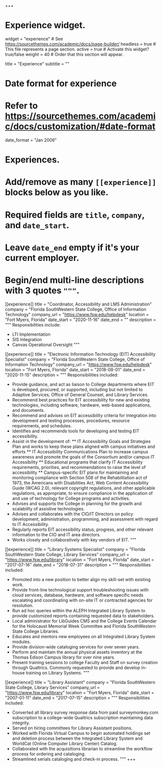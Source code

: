 +++
# Experience widget.
widget = "experience"  # See https://sourcethemes.com/academic/docs/page-builder/
headless = true  # This file represents a page section.
active = true  # Activate this widget? true/false
weight = 40  # Order that this section will appear.

title = "Experience"
subtitle = ""

# Date format for experience
#   Refer to https://sourcethemes.com/academic/docs/customization/#date-format
date_format = "Jan 2006"

# Experiences.
#   Add/remove as many `[[experience]]` blocks below as you like.
#   Required fields are `title`, `company`, and `date_start`.
#   Leave `date_end` empty if it's your current employer.
#   Begin/end multi-line descriptions with 3 quotes `"""`.
[[experience]]
  title = "Coordinator, Accessibility and LMS Administration"
  company = "Florida SouthWestern State College, Office of Information Technology"
  company_url = "https://www.fsw.edu/helpdesk"
  location = "Fort Myers, Florida"
  date_start = "2020-11-16"
  date_end = ""
  description = """
  Responsibilities include:
  
  * LTI Implementation
  * SIS Integration
  * Canvas Operational Oversight
  """

[[experience]]
  title = "Electronic Information Technology (EIT) Accessibility Specialist"
  company = "Florida SouthWestern State College, Office of Information Technology"
  company_url = "https://www.fsw.edu/helpdesk"
  location = "Fort Myers, Florida"
  date_start = "2018-08-01"
  date_end = "2020-11-15"
  description = """
  Responsibilities included:
  
  * Provide guidance, and act as liaison to College departments where EIT is developed, procured, or supported, including but not limited to Adaptive Services, Office of General Counsel, and Library Services.
  * Recommend best practices for EIT accessibility for new and existing technologies, including software, hardware, web-based applications, and documents.
  * Recommend and advises on EIT accessibility criteria for integration into development and testing processes, procedures, resource requirements, and schedules.
  * Identifies and recommends tools for developing and testing EIT accessibility.
  * Assist in the development of:
  ** IT Accessibility Goals and Strategies Plan and works to keep these plans aligned with campus initiatives and efforts
  ** IT Accessibility Communications Plan to increase campus awareness and promote the goals of the Consortium and/or campus IT Accessibility
  ** Educational programs that clarify IT Accessibility requirements, priorities, and recommendations to raise the level of accessibility
  ** Campus-specific EIT plans for maintaining and monitoring compliance with Section 508 of the Rehabilitation act of 1973, the Americans with Disabilities Act, Web Content Accessibility Guide (WCAG 2.0), relevant copyright regulations, and other applicable regulations, as appropriate, to ensure compliance in the application of and use of technology for College programs and activities.
  * Advises and supports the College in planning for the growth and scalability of assistive technologies.
  * Advises and collaborates with the CIO/IT Directors on policy development, administration, programming, and assessment with regard to IT Accessibility.
  * Regularly reports EIT accessibility status, progress, and other relevant information to the CIO and IT area directors.
  * Works closely and collaboratively with key vendors of EIT.
  """
  
[[experience]]
  title = "Library Systems Specialist"
  company = "Florida SouthWestern State College, Library Services"
  company_url = "https://www.fsw.edu/library"
  location = "Fort Myers, Florida"
  date_start = "2017-07-16"
  date_end = "2018-07-31"
  description = """
  Responsibilities included:
  * Promoted into a new position to better align my skill-set with existing work.
  * Provide front-line technological support troubleshooting issues with cloud services, database, hardware, and software specific needs escalating and coordinating with on-site IT or contracted agencies for resolution.
  * Run ad hoc queries within the ALEPH Integrated Library System to provide customized reports containing requested data to stakeholders.
  * Local administrator for LibGuides CMS and the College Events Calendar for the Holocaust Memorial Week Committee and Florida SouthWestern State College Libraries.
  * Educates and mentors new employees on all Integrated Library System modules.
  * Provide division-wide cataloging services for over seven years.
  * Perform and maintain the annual physical assets inventory at the Thomas Edison Campus library for over nine years.
  * Present training sessions to college Faculty and Staff on survey creation through Qualtrics. Commonly requested to provide and develop in-house training on Library Systems.
  """

[[experience]]
  title = "Library Assistant"
  company = "Florida SouthWestern State College, Library Services"
  company_url = "https://www.fsw.edu/library"
  location = "Fort Myers, Florida"
  date_start = "2007-01-11"
  date_end = "2017-07-15"
  description = """
  Responsibilities included:
  * Converted all library survey response data from paid surveymonkey.com subscription to a college-wide Qualtrics subscription maintaining data integrity.
  * Served on hiring committees for Library Assistant positions.
  * Worked with Florida Virtual Campus to begin automated holdings set and deletion process between the Integrated Library System and WorldCat (Online Computer Library Center) Catalog.
  * Collaborated with the acquisitions librarian to streamline the workflow process for ordering and cataloging.
  * Streamlined serials cataloging and check-in process.
  """
+++
